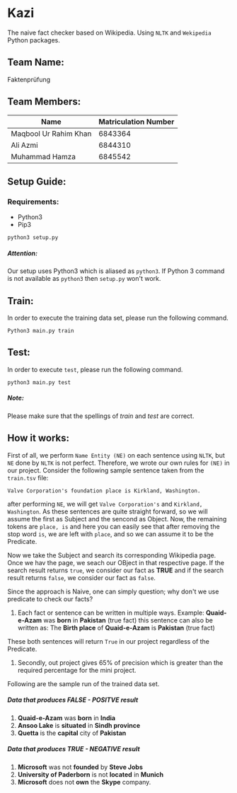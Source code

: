 Kazi
====
The naive fact checker based on Wikipedia. Using `NLTK` and `Wekipedia` Python packages.

## Team Name:
Faktenprüfung

## Team Members:
Name | Matriculation Number
------------ | -------------
Maqbool Ur Rahim Khan | 6843364
Ali Azmi | 6844310 
Muhammad Hamza | 6845542

## Setup Guide:

### Requirements:
* Python3
* Pip3 

```
python3 setup.py
```

##### Attention: 
Our setup uses Python3 which is aliased as `python3`. If Python 3 command is not available as `python3` then `setup.py` won't work. 

## Train:
In order to execute the training data set, please run the following command.
```
Python3 main.py train
```

## Test:
In order to execute `test`, please run the following command.
```
python3 main.py test
```
##### Note: 
Please make sure that the spellings of *train* and *test* are correct.

## How it works:

First of all, we perform `Name Entity (NE)` on each sentence using `NLTK`, but `NE` done by `NLTK` is not perfect. Therefore, we wrote our own rules for `(NE)` in our project.
Consider the following sample sentence taken from the `train.tsv` file:

```
Valve Corporation's foundation place is Kirkland, Washington.
``` 
after performing `NE`, we will get `Valve Corporation's` and `Kirkland, Washington`. As these sentences are quite straight forward,  so we will assume the first as Subject and the sencond as Object. Now, the remaining tokens are `place, is` and here you can easily see that after removing the stop word `is`, we are left with `place`, and so we can assume it to be the Predicate.

Now we take the Subject and search its corresponding Wikipedia page. Once we hav the page, we seach our OBject in that respective page. If the search result returns `true`, we consider our fact as **TRUE** and if the search result returns `false`, we consider our fact as `false`.

Since the approach is Naive, one can simply question; why don't we use predicate to check our facts?
1. Each fact or sentence can be written in multiple ways.
Example:
**Quaid-e-Azam** was **born** in **Pakistan**  (true fact)
this sentence can also be written as:
The **Birth place** of **Quaid-e-Azam** is **Pakistan** (true fact)

These both sentences will return `True` in our project regardless of the Predicate.
1. Secondly, out project gives 65% of precision which is greater than the required percentage for the mini project.

Following are the sample run of the trained data set.

##### Data that produces FALSE - POSITVE result
1. **Quaid-e-Azam** was **born** in **India**
1. **Ansoo Lake** is **situated** in **Sindh province**
1. **Quetta** is the **capital** city of **Pakistan**

##### Data that produces TRUE - NEGATIVE result
1. **Microsoft** was not **founded** by **Steve Jobs**
1. **University of Paderborn** is not **located** in **Munich**
1. **Microsoft** does not **own** the **Skype** company.


